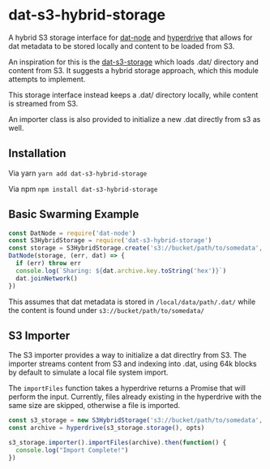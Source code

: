 # dat-s3-hybrid-storage

A hybrid S3 storage interface for [dat-node](https://github.com/datproject/dat-node) and [hyperdrive](https://github.com/mafintosh/hyperdrive)
that allows for dat metadata to be stored locally and content to be loaded from S3.

An inspiration for this is the [dat-s3-storage](https://github.com/e-e-e/dat-s3-storage) which loads .dat/ directory and content from S3.
It suggests a hybrid storage approach, which this module attempts to implement.

This storage interface instead keeps a .dat/ directory locally, while content is streamed from S3.

An importer class is also provided to initialize a new .dat directly from s3 as well.


## Installation
Via yarn `yarn add dat-s3-hybrid-storage`

Via npm `npm install dat-s3-hybrid-storage`


## Basic Swarming Example

```js
const DatNode = require('dat-node')
const S3HybridStorage = require('dat-s3-hybrid-storage')
const storage = S3HybridStorage.create('s3://bucket/path/to/somedata', '/local/data/path/')
DatNode(storage, (err, dat) => {
  if (err) throw err
  console.log(`Sharing: ${dat.archive.key.toString('hex')}`)
  dat.joinNetwork()
})
```

This assumes that dat metadata is stored in `/local/data/path/.dat/` while the content is found
under `s3://bucket/path/to/somedata/`


## S3 Importer

The S3 importer provides a way to initialize a dat directlry from S3. The importer streams content
from S3 and indexing into .dat, using 64k blocks by default to simulate a local file system import.

The `importFiles` function takes a hyperdrive returns a Promise that will perform the input.
Currently, files already existing in the hyperdrive with the same size are skipped, otherwise a file is imported.

```js
const s3_storage = new S3HybridStorage('s3://bucket/path/to/somedata', '/local/data/path/');
const archive = hyperdrive(s3_storage.storage(), opts)

s3_storage.importer().importFiles(archive).then(function() {
  console.log("Import Complete!")
})

```

